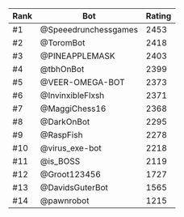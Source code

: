Rank|Bot|Rating
---|---|---
#1|@Speeedrunchessgames|2453
#2|@ToromBot|2418
#3|@PINEAPPLEMASK|2403
#4|@tbhOnBot|2399
#5|@VEER-OMEGA-BOT|2373
#6|@InvinxibleFlxsh|2371
#7|@MaggiChess16|2368
#8|@DarkOnBot|2295
#9|@RaspFish|2278
#10|@virus_exe-bot|2218
#11|@is_BOSS|2119
#12|@Groot123456|1727
#13|@DavidsGuterBot|1565
#14|@pawnrobot|1215

